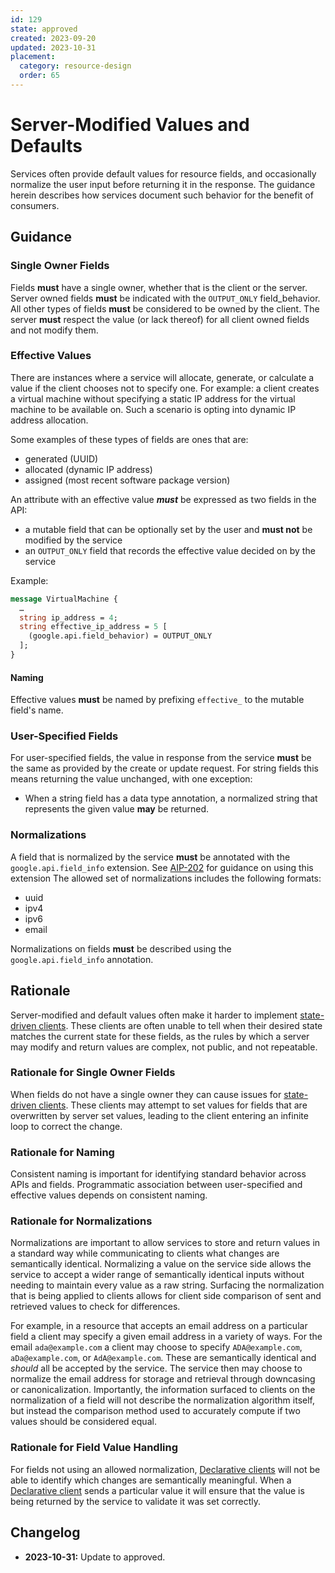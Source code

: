 ```yaml
---
id: 129
state: approved
created: 2023-09-20
updated: 2023-10-31
placement:
  category: resource-design
  order: 65
---
```


# Server-Modified Values and Defaults

Services often provide default values for resource fields, and occasionally
normalize the user input before returning it in the response. The guidance
herein describes how services document such behavior for the benefit of
consumers.

## Guidance

### Single Owner Fields

Fields **must** have a single owner, whether that is the client or the server.
Server owned fields **must** be indicated with the `OUTPUT_ONLY` field_behavior.
All other types of fields **must** be considered to be owned by the client. The
server **must** respect the value (or lack thereof) for all client owned fields
and not modify them.

### Effective Values

There are instances where a service will allocate, generate, or calculate a
value if the client chooses not to specify one. For example: a client creates a
virtual machine without specifying a static IP address for the virtual machine
to be available on. Such a scenario is opting into dynamic IP address
allocation.

Some examples of these types of fields are ones that are:

* generated (UUID)
* allocated (dynamic IP address)
* assigned (most recent software package version)

An attribute with an effective value ***must*** be expressed as two fields in
the API:

* a mutable field that can be optionally set by the user and **must not** be
modified by the service
* an `OUTPUT_ONLY` field that records the effective value decided on by the
service

Example:
```proto
message VirtualMachine {
  …
  string ip_address = 4;
  string effective_ip_address = 5 [
    (google.api.field_behavior) = OUTPUT_ONLY
  ];
}
```

#### Naming

Effective values **must** be named by prefixing `effective_` to the mutable
field's name.

### User-Specified Fields

For user-specified fields, the value in response from the service **must** be
the same as provided by the create or update request. For string fields this
means returning the value unchanged, with one exception:

* When a string field has a data type annotation, a normalized string that
  represents the given value **may** be returned.

### Normalizations

A field that is normalized by the service **must** be annotated with the
`google.api.field_info` extension. See [AIP-202](aip-202) for guidance on using
this extension The allowed set of normalizations includes the following formats:

* uuid
* ipv4
* ipv6
* email

Normalizations on fields **must** be described using the `google.api.field_info`
annotation.

## Rationale

Server-modified and default values often make it harder to implement
[state-driven clients](state-driven-clients). These clients are often unable to
tell when their desired state matches the current state for these fields, as the
rules by which a server may modify and return values are complex, not public,
and not repeatable.

### Rationale for Single Owner Fields

When fields do not have a single owner they can cause issues for
[state-driven clients](state-driven-clients). These clients may attempt to set
values for fields that are overwritten by server set values, leading to the
client entering an infinite loop to correct the change.

### Rationale for Naming

Consistent naming is important for identifying standard behavior across APIs
and fields. Programmatic association between user-specified and effective values
depends on consistent naming.

### Rationale for Normalizations

Normalizations are important to allow services to store and return values in a
standard way while communicating to clients what changes are semantically
identical. Normalizing a value on the service side allows the service to accept
a wider range of semantically identical inputs without needing to maintain every
value as a raw string. Surfacing the normalization that is being applied to
clients allows for client side comparison of sent and retrieved values to check
for differences.

For example, in a resource that accepts an email address on a particular field
a client may specify a given email address in a variety of ways. For the email
`ada@example.com` a client may choose to specify `ADA@example.com`,
`aDa@example.com`, or `AdA@example.com`. These are semantically identical and
*should* all be accepted by the service. The service then may choose to
normalize the email address for storage and retrieval through downcasing or
canonicalization. Importantly, the information surfaced to clients on the
normalization of a field will not describe the normalization algorithm itself,
but instead the comparison method used to accurately compute if two values
should be considered equal.

### Rationale for Field Value Handling

For fields not using an allowed normalization,
[Declarative clients][] will not be able to identify which changes are
semantically meaningful. When a [Declarative client][Declarative clients]
sends a particular value it will ensure that the value is being returned by the
service to validate it was set correctly.

## Changelog

- **2023-10-31:** Update to approved.

[Declarative clients]: ./0009#declarative-clients
[aip-202]: ./202.md

<!-- prettier-ignore-start -->
[aip-180]: ./0180.md
[state-driven-clients]: ./009.md#state-driven-clients
<!-- prettier-ignore-end -->